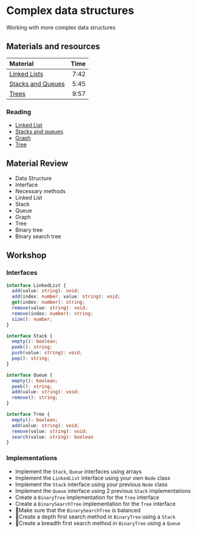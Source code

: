 # Complex data structures

Working with more complex data structures

## Materials and resources

| Material                                                                  | Time |
| :------------------------------------------------------------------------ | ---: |
| [Linked Lists](https://www.youtube.com/watch?v=njTh_OwMljA)               | 7:42 |
| [Stacks and Queues](https://www.youtube.com/watch?v=wjI1WNcIntg)          | 5:45 |
| [Trees](https://www.youtube.com/watch?v=oSWTXtMglKE)                      | 9:57 |

### Reading

- [Linked List](https://www.tutorialspoint.com/data_structures_algorithms/linked_list_algorithms.htm)
- [Stacks and queues](https://www.cs.cmu.edu/~adamchik/15-121/lectures/Stacks%20and%20Queues/Stacks%20and%20Queues.html)
- [Graph](https://www.tutorialspoint.com/data_structures_algorithms/graph_data_structure.htm)
- [Tree](https://www.tutorialspoint.com/data_structures_algorithms/tree_data_structure.htm)

## Material Review
- Data Structure
- Interface
- Necessary methods
- Linked List
- Stack
- Queue
- Graph
- Tree
- Binary tree
- Binary search tree

## Workshop

### Interfaces

```typescript
interface LinkedList {
  add(value: string): void;
  add(index: number, value: string): void;
  get(index: number): string;
  remove(value: string): void;
  remove(index: number): string;
  size(): number;
}
```

```typescript
interface Stack {
  empty(): boolean;
  peek(): string;
  push(value: string): void;
  pop(): string;
}
```

```typescript
interface Queue {
  empty(): boolean;
  peek(): string;
  add(value: string): void;
  remove(): string;
}
```

```typescript
interface Tree {
  empty(): boolean;
  add(value: string): void;
  remove(value: string): void;
  search(value: string): boolean
}
```

### Implementations

- Implement the `Stack`, `Queue` interfaces using arrays
- Implement the `LinkedList` interface using your own `Node` class
- Implement the `Stack` interface using your previous `Node` class
- Implement the `Queue` interface using 2 previous `Stack` implementations
- Create a `BinaryTree` implementation for the `Tree` interface
- Create a `BinarySearchTree` implementation for the `Tree` interface
- 💪Make sure that the `BinarySearchTree` is balanced
- 💪Create a depth first search method in `BinaryTree` using a `Stack`
- 💪Create a breadth first search method in `BinaryTree` using a `Queue`
